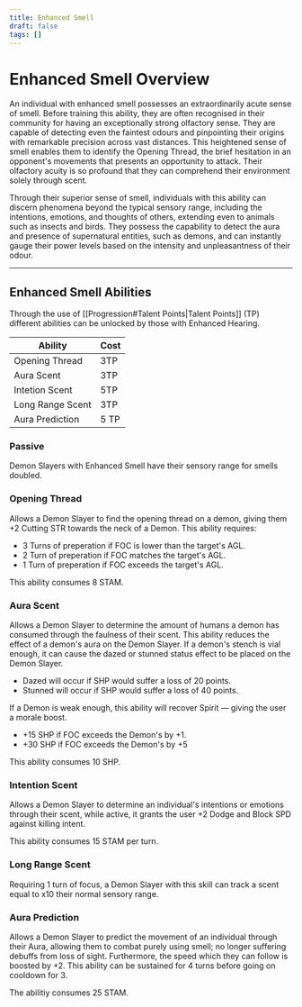 ```yaml
---
title: Enhanced Smell
draft: false
tags: []
---
```


# Enhanced Smell Overview

An individual with enhanced smell possesses an extraordinarily acute sense of smell. Before training this ability, they are often recognised in their community for having an exceptionally strong olfactory sense. They are capable of detecting even the faintest odours and pinpointing their origins with remarkable precision across vast distances. This heightened sense of smell enables them to identify the Opening Thread, the brief hesitation in an opponent's movements that presents an opportunity to attack. Their olfactory acuity is so profound that they can comprehend their environment solely through scent.

Through their superior sense of smell, individuals with this ability can discern phenomena beyond the typical sensory range, including the intentions, emotions, and thoughts of others, extending even to animals such as insects and birds. They possess the capability to detect the aura and presence of supernatural entities, such as demons, and can instantly gauge their power levels based on the intensity and unpleasantness of their odour.

---

## Enhanced Smell Abilities

Through the use of [[Progression#Talent Points|Talent Points]] (TP) different abilities can be unlocked by those with Enhanced Hearing.

| Ability          | Cost |
| ---------------- | ---- |
| Opening Thread   | 3TP  |
| Aura Scent       | 3TP  |
| Intetion Scent   | 5TP  |
| Long Range Scent | 3TP  |
| Aura Prediction  | 5 TP |

### Passive

Demon Slayers with Enhanced Smell have their sensory range for smells doubled.

### Opening Thread

Allows a Demon Slayer to find the opening thread on a demon, giving them +2 Cutting STR towards the neck of a Demon. This ability requires:

- 3 Turns of preperation if FOC is lower than the target's AGL.
- 2 Turn of preperation if FOC matches the target's AGL.
- 1 Turn of preperation if FOC exceeds the target's AGL.

This ability consumes 8 STAM.

### Aura Scent

Allows a Demon Slayer to determine the amount of humans a demon has consumed through the faulness of their scent. This ability reduces the effect of a demon's aura on the Demon Slayer. If a demon's stench is vial enough, it can cause the dazed or stunned status effect to be placed on the Demon Slayer.

- Dazed will occur if SHP would suffer a loss of 20 points.
- Stunned will occur if SHP would suffer a loss of 40 points.

If a Demon is weak enough, this ability will recover Spirit — giving the user a morale boost.

- +15 SHP if FOC exceeds the Demon's by +1.
- +30 SHP if FOC exceeds the Demon's by +5

This ability consumes 10 SHP.

### Intention Scent

Allows a Demon Slayer to determine an individual's intentions or emotions through their scent, while active, it grants the user +2 Dodge and Block SPD against killing intent.

This ability consumes 15 STAM per turn.

### Long Range Scent

Requiring 1 turn of focus, a Demon Slayer with this skill can track a scent equal to x10 their normal sensory range.

### Aura Prediction

Allows a Demon Slayer to predict the movement of an individual through their Aura, allowing them to combat purely using smell; no longer suffering debuffs from loss of sight. Furthermore, the speed which they can follow is boosted by +2. This ability can be sustained for 4 turns before going on cooldown for 3.

The abilitiy consumes 25 STAM.
